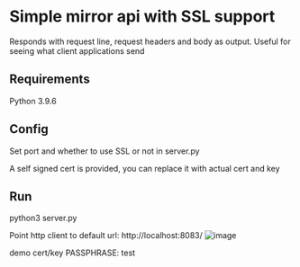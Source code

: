 # Simple mirror api with SSL support
Responds with request line, request headers and body as output.
Useful for seeing what client applications send

## Requirements
Python 3.9.6

## Config
Set port and whether to use SSL or not in server.py

A self signed cert is provided, you can replace it with actual cert and key

## Run
python3 server.py

Point http client to default url: http://localhost:8083/
![image](https://user-images.githubusercontent.com/5017434/124982556-af857600-dfeb-11eb-8f34-72a3967b7910.png)


demo cert/key PASSPHRASE: test

